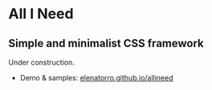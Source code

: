 # All I Need

## Simple and minimalist CSS framework

Under construction.

* Demo & samples: [elenatorro.github.io/allineed](https://elenatorro.github.io/allineed)
